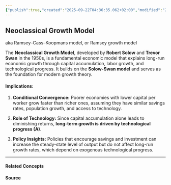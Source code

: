 ```yaml
---
{"publish":true,"created":"2025-09-22T04:36:35.062+02:00","modified":"2025-03-24T23:29:07.888+01:00","cssclasses":""}
---
```


## Neoclassical Growth Model

aka Ramsey–Cass–Koopmans model, or Ramsey growth model

The **Neoclassical Growth Model**, developed by **Robert Solow** and **Trevor Swan** in the 1950s, is a fundamental economic model that explains long-run economic growth through capital accumulation, labor growth, and technological progress. It builds on the **Solow-Swan model** and serves as the foundation for modern growth theory.

#### Implications:

1. **Conditional Convergence:** Poorer economies with lower capital per worker grow faster than richer ones, assuming they have similar savings rates, population growth, and access to technology.
    
2. **Role of Technology:** Since capital accumulation alone leads to diminishing returns, **long-term growth is driven by technological progress (A)**.
	
3. **Policy Insights:** Policies that encourage savings and investment can increase the steady-state level of output but do not affect long-run growth rates, which depend on exogenous technological progress.

---
#### Related Concepts

#### Source

